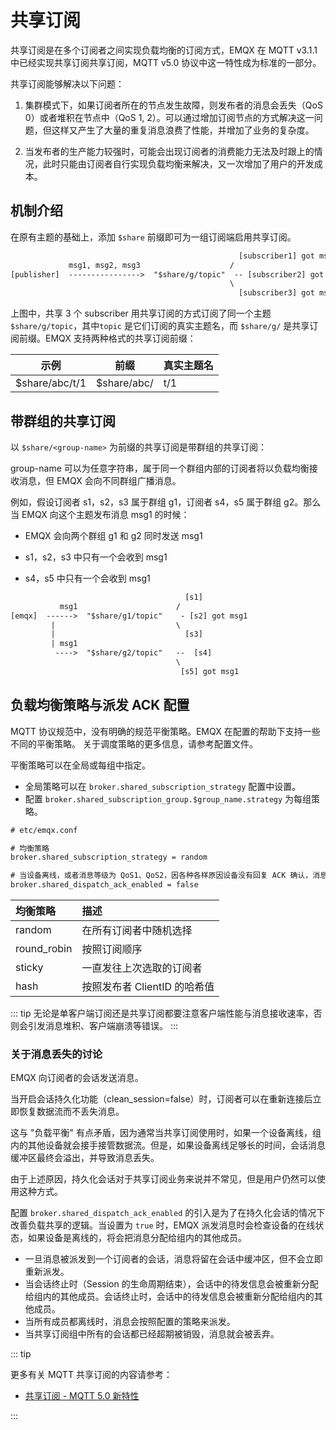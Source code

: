 # 共享订阅

共享订阅是在多个订阅者之间实现负载均衡的订阅方式，EMQX 在 MQTT v3.1.1 中已经实现共享订阅共享订阅，MQTT v5.0 协议中这一特性成为标准的一部分。

共享订阅能够解决以下问题：

1. 集群模式下，如果订阅者所在的节点发生故障，则发布者的消息会丢失（QoS 0）或者堆积在节点中（QoS 1, 2）。可以通过增加订阅节点的方式解决这一问题，但这样又产生了大量的重复消息浪费了性能，并增加了业务的复杂度。

2. 当发布者的生产能力较强时，可能会出现订阅者的消费能力无法及时跟上的情况，此时只能由订阅者自行实现负载均衡来解决，又一次增加了用户的开发成本。

## 机制介绍

在原有主题的基础上，添加 `$share` 前缀即可为一组订阅端启用共享订阅。

```txt
                                                   [subscriber1] got msg1
             msg1, msg2, msg3                    /
[publisher]  ---------------->  "$share/g/topic"  -- [subscriber2] got msg2
                                                 \
                                                   [subscriber3] got msg3
```

上图中，共享 3 个 subscriber 用共享订阅的方式订阅了同一个主题 `$share/g/topic`，其中`topic` 是它们订阅的真实主题名，而  `$share/g/` 是共享订阅前缀。EMQX 支持两种格式的共享订阅前缀：

| 示例            | 前缀        | 真实主题名 |
| --------------- | ----------- | ---------- |
| $share/abc/t/1  | $share/abc/ | t/1        |

## 带群组的共享订阅

以 `$share/<group-name>` 为前缀的共享订阅是带群组的共享订阅：

group-name 可以为任意字符串，属于同一个群组内部的订阅者将以负载均衡接收消息，但 EMQX 会向不同群组广播消息。

例如，假设订阅者 s1，s2，s3 属于群组 g1，订阅者 s4，s5 属于群组 g2。那么当 EMQX 向这个主题发布消息 msg1 的时候：

- EMQX 会向两个群组 g1 和 g2 同时发送 msg1

- s1，s2，s3 中只有一个会收到 msg1
- s4，s5 中只有一个会收到 msg1

```txt
                                       [s1]
           msg1                      /
[emqx]  ------>  "$share/g1/topic"    - [s2] got msg1
         |                           \
         |                             [s3]
         | msg1
          ---->  "$share/g2/topic"   --  [s4]
                                     \
                                      [s5] got msg1
```

## 负载均衡策略与派发 ACK 配置

MQTT 协议规范中，没有明确的规范平衡策略。EMQX 在配置的帮助下支持一些不同的平衡策略。
关于调度策略的更多信息，请参考配置文件。

平衡策略可以在全局或每组中指定。

- 全局策略可以在 `broker.shared_subscription_strategy` 配置中设置。
- 配置 `broker.shared_subscription_group.$group_name.strategy` 为每组策略。

```txt
# etc/emqx.conf

# 均衡策略
broker.shared_subscription_strategy = random

# 当设备离线，或者消息等级为 QoS1、QoS2，因各种各样原因设备没有回复 ACK 确认，消息会被重新派发至群组内其他的设备。
broker.shared_dispatch_ack_enabled = false
```

|  均衡策略    |             描述             |
| :---------- | :--------------------------- |
| random      | 在所有订阅者中随机选择       |
| round_robin | 按照订阅顺序                 |
| sticky      | 一直发往上次选取的订阅者     |
| hash        | 按照发布者 ClientID 的哈希值 |

::: tip
无论是单客户端订阅还是共享订阅都要注意客户端性能与消息接收速率，否则会引发消息堆积、客户端崩溃等错误。
:::

### 关于消息丢失的讨论

EMQX 向订阅者的会话发送消息。

当开启会话持久化功能（clean_session=false）时，订阅者可以在重新连接后立即恢复数据流而不丢失消息。

这与 "负载平衡" 有点矛盾，因为通常当共享订阅使用时，如果一个设备离线，组内的其他设备就会接手接管数据流。但是，如果设备离线足够长的时间，会话消息缓冲区最终会溢出，并导致消息丢失。

由于上述原因，持久化会话对于共享订阅业务来说并不常见，但是用户仍然可以使用这种方式。

配置 `broker.shared_dispatch_ack_enabled` 的引入是为了在持久化会话的情况下改善负载共享的逻辑。当设置为 `true` 时，EMQX 派发消息时会检查设备的在线状态，如果设备是离线的，将会把消息分配给组内的其他成员。

- 一旦消息被派发到一个订阅者的会话，消息将留在会话中缓冲区，但不会立即重新派发。
- 当会话终止时（Session 的生命周期结束），会话中的待发信息会被重新分配给组内的其他成员。会话终止时，会话中的待发信息会被重新分配给组内的其他成员。
- 当所有成员都离线时，消息会按照配置的策略来派发。
- 当共享订阅组中所有的会话都已经超期被销毁，消息就会被丢弃。


::: tip

更多有关 MQTT 共享订阅的内容请参考：

- [共享订阅 - MQTT 5.0 新特性](https://www.emqx.com/zh/blog/introduction-to-mqtt5-protocol-shared-subscription)

:::
